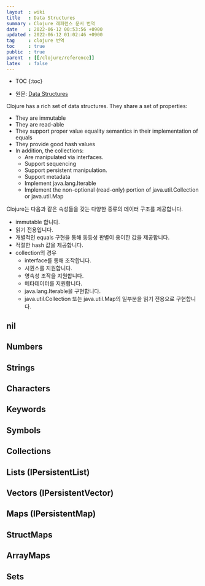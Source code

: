 ```yaml
---
layout  : wiki
title   : Data Structures
summary : Clojure 레퍼런스 문서 번역
date    : 2022-06-12 00:53:56 +0900
updated : 2022-06-12 01:02:46 +0900
tag     : clojure 번역
toc     : true
public  : true
parent  : [[/clojure/reference]]
latex   : false
---
```

* TOC
{:toc}

- 원문: [Data Structures]( https://clojure.org/reference/data_structures )

>
Clojure has a rich set of data structures. They share a set of properties:
>
- They are immutable
- They are read-able
- They support proper value equality semantics in their implementation of equals
- They provide good hash values
- In addition, the collections:
    - Are manipulated via interfaces.
    - Support sequencing
    - Support persistent manipulation.
    - Support metadata
    - Implement java.lang.Iterable
    - Implement the non-optional (read-only) portion of java.util.Collection or java.util.Map

Clojure는 다음과 같은 속성들을 갖는 다양한 종류의 데이터 구조를 제공합니다.

- immutable 합니다.
- 읽기 전용입니다.
- 개별적인 equals 구현을 통해 동등성 판별이 용이한 값을 제공합니다.
- 적절한 hash 값을 제공합니다.
- collection의 경우
    - interface를 통해 조작합니다.
    - 시퀀스를 지원합니다.
    - 영속성 조작을 지원합니다.
    - 메타데이터를 지원합니다.
    - java.lang.Iterable을 구현합니다.
    - java.util.Collection 또는 java.util.Map의 일부분을 읽기 전용으로 구현합니다.

## nil
## Numbers
## Strings
## Characters
## Keywords
## Symbols
## Collections
## Lists (IPersistentList)
## Vectors (IPersistentVector)
## Maps (IPersistentMap)
## StructMaps
## ArrayMaps
## Sets

